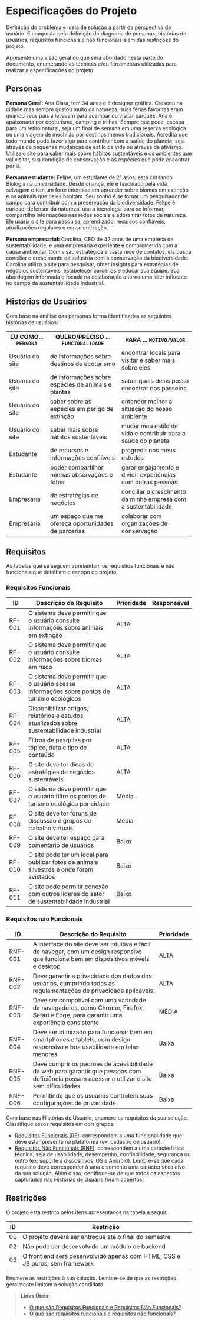 # Especificações do Projeto

Definição do problema e ideia de solução a partir da perspectiva do usuário. É composta pela definição do  diagrama de personas, histórias de usuários, requisitos funcionais e não funcionais além das restrições do projeto.

Apresente uma visão geral do que será abordado nesta parte do documento, enumerando as técnicas e/ou ferramentas utilizadas para realizar a especificações do projeto

## Personas

**Persona Geral:** 
Ana Clara, tem 34 anos e é designer gráfica. Cresceu na cidade mas sempre gostou muito da natureza, suas férias favoritas eram quando seus pais a levavam para acampar ou visitar parques. Ana é apaixonada por ecoturismo, camping e trilhas. Sempre que pode, escapa para um retiro natural, seja um final de semana em uma reserva ecológica ou uma viagem de mochilão por destinos menos tradicionais. Acredita que todo mundo pode fazer algo para contribuir com a saúde do planeta, seja através de pequenas mudanças de estilo de vida ou através de ativismo. Utiliza o site para saber mais sobre hábitos sustentáveis e os ambientes que vai visitar, sua condição de conservação e as espécies que pode encontrar por lá.

**Persona estudante:**
Felipe, um estudante de 21 anos, está cursando Biologia na universidade. Desde criança, ele é fascinado pela vida selvagem e tem um forte interesse em aprender sobre biomas em extinção e os animais que neles habitam. Seu sonho é se tornar um pesquisador de campo para contribuir com a preservação da biodiversidade. Felipe é curioso, defensor da natureza, usa a tecnologia para se informar, compartilha informações nas redes sociais e adora tirar fotos da natureza. Ele usaria o site para pesquisa, aprendizado, recursos confiáveis, atualizações regulares e conscientização. 

**Persona empresarial:**
Carolina, CEO de 42 anos de uma empresa de sustentabilidade, é uma empresária experiente e comprometida com a causa ambiental. Com visão estratégica e vasta rede de contatos, ela busca conciliar o crescimento da indústria com a conservação da biodiversidade. Carolina utiliza o site para pesquisar, obter insights para estratégias de negócios sustentáveis, estabelecer parcerias e educar sua equipe. Sua abordagem informada e focada na colaboração a torna uma líder influente no campo da sustentabilidade industrial.

## Histórias de Usuários

Com base na análise das personas forma identificadas as seguintes histórias de usuários:

|EU COMO... `PERSONA`| QUERO/PRECISO ... `FUNCIONALIDADE`                  |PARA ... `MOTIVO/VALOR`                                          |
|--------------------|-----------------------------------------------------|-----------------------------------------------------------------|
|Usuário do site     | de informações sobre destinos de ecoturismo         | encontrar locais para visitar e saber mais sobre eles           |
|Usuário do site     | de informações sobre espécies de animais e plantas  | saber quais delas posso encontrar nos passeios                  |
|Usuário do site     | saber sobre as espécies em perigo de extinção       | entender melhor a situação do nosso ambiente                    |
|Usuário do site     | saber mais sobre hábitos sustentáveis               | mudar meu estilo de vida e contribuir para a saúde do planeta   |
|Estudante           | de recursos e informações confiáveis                | progredir nos meus estudos                                      |
|Estudante           | poder compartilhar minhas observações e fotos       | gerar engajamento e dividir experiências com outras pessoas     |
|Empresária          | de estratégias de negócios                          | conciliar o crescimento da minha empresa com a sustentabilidade |
|Empresária          | um espaço que me ofereça oportunidades de parcerias | colaborar com organizações de conservação                       |


## Requisitos

As tabelas que se seguem apresentam os requisitos funcionais e não funcionais que detalham o escopo do projeto.

### Requisitos Funcionais

|ID    | Descrição do Requisito  | Prioridade | Responsável |
|------|-----------------------------------------|----| ----|
|RF-001| O sistema deve permitir que o usuário consulte informações sobre animais em extinção | ALTA |  |
|RF-002| O sistema deve permitir que o usuário consulte informações sobre biomas em risco   | ALTA | |
|RF-003| O sistema deve permitir que o usuário acesse informações sobre pontos de turismo ecológicos   | ALTA | |
|RF-004| Disponibilizar artigos, relatórios e estudos atualizados sobre sustentabilidade industrial   | ALTA | |
|RF-005| Filtros de pesquisa por tópico, data e tipo de conteúdo   | ALTA | |
|RF-006| O site deve ter dicas de estratégias de negócios sustentáveis   | ALTA | |
|RF-007| O sistema deve permitir que o usuário filtre os pontos de turismo ecológico por cidade   | Média | |
|RF-008| O site deve ter fóruns de discussão e grupos de trabalho virtuais.   | Média | |
|RF-009| O site deve ter espaço para comentário de usuários   | Baixo | |
|RF-010| O site pode ter um local para publicar fotos de animais silvestres e onde foram avistados   | Baixo | |
|RF-011| O site pode permitir conexão com outros líderes do setor de sustentabilidade industrial   | Baixo | |



### Requisitos não Funcionais

|ID     | Descrição do Requisito  |Prioridade |
|-------|-------------------------|----|
|RNF-001 | A interface do site deve ser intuitiva e fácil de navegar, com um design responsivo que funcione bem em dispositivos móveis e desktop |ALTA | 
|RNF-002 | Deve garantir a privacidade dos dados dos usuários, cumprindo todas as regulamentações de privacidade aplicáveis |ALTA |
|RNF-003 | Deve ser compatível com uma variedade de navegadores, como Chrome, Firefox, Safari e Edge, para garantir uma experiência consistente |MÉDIA |
|RNF-004 | Deve ser otimizado para funcionar bem em smartphones e tablets, com design responsivo e boa usabilidade em telas menores |Baixa |
|RNF-005 | Deve cumprir os padrões de acessibilidade da web para garantir que pessoas com deficiência possam acessar e utilizar o site sem dificuldades |Baixa |
|RNF-006 | Permitindo que os usuários controlem suas configurações de privacidade |Baixa |



Com base nas Histórias de Usuário, enumere os requisitos da sua solução. Classifique esses requisitos em dois grupos:

- [Requisitos Funcionais
 (RF)](https://pt.wikipedia.org/wiki/Requisito_funcional):
 correspondem a uma funcionalidade que deve estar presente na
  plataforma (ex: cadastro de usuário).
- [Requisitos Não Funcionais
  (RNF)](https://pt.wikipedia.org/wiki/Requisito_n%C3%A3o_funcional):
  correspondem a uma característica técnica, seja de usabilidade,
  desempenho, confiabilidade, segurança ou outro (ex: suporte a
  dispositivos iOS e Android).
Lembre-se que cada requisito deve corresponder à uma e somente uma
característica alvo da sua solução. Além disso, certifique-se de que
todos os aspectos capturados nas Histórias de Usuário foram cobertos.

## Restrições

O projeto está restrito pelos itens apresentados na tabela a seguir.

|ID| Restrição                                             |
|--|-------------------------------------------------------|
|01| O projeto deverá ser entregue até o final do semestre |
|02| Não pode ser desenvolvido um módulo de backend        |
|03| O front end será desenvolvido apenas com HTML, CSS e JS puros, sem framework      |


Enumere as restrições à sua solução. Lembre-se de que as restrições geralmente limitam a solução candidata.

> **Links Úteis**:
> - [O que são Requisitos Funcionais e Requisitos Não Funcionais?](https://codificar.com.br/requisitos-funcionais-nao-funcionais/)
> - [O que são requisitos funcionais e requisitos não funcionais?](https://analisederequisitos.com.br/requisitos-funcionais-e-requisitos-nao-funcionais-o-que-sao/)
